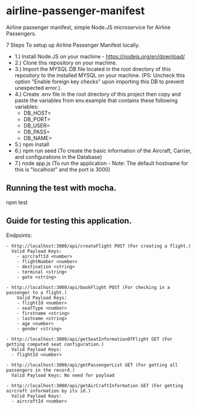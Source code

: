 # airline-passenger-manifest

Airline passenger manifest, simple Node.JS microservice for Airline Passengers.

7 Steps To setup up Airline Passenger Manifest locally.

- 1.) Install Node.JS on your machine - https://nodejs.org/en/download/
- 2.) Clone this repository on your machine.
- 3.) Import the MYSQL DB file located in the root directory of this repository to the installed MYSQL on your machine. (PS: Uncheck this option "Enable foreign key checks" upon importing this DB to prevent unexpected error.).
- 4.) Create .env file in the root directory of this project then copy and paste the variables from env.example  that contains these following variables:
  - DB_HOST=<Host of your local DB client>
  - DB_PORT=<Port of your local DB client>
  - DB_USER=<Username of your local DB client>
  - DB_PASS=<Password of your local DB leave this empty of your DB client does not have password>
  - DB_NAME=<Database name of your local DB client>
- 5.) npm install
- 6.) npm run seed (To create the basic information of the Aircraft, Carrier, and configurations in the Database)
- 7.) node app.js (To run the application - Note: The default hostname for this is "localhost" and the port is 3000)

## Running the test with mocha.
npm test

## Guide for testing this application.
  Endpoints:

    - http://localhost:3000/api/createFlight POST (For creating a flight.)
      Valid Payload Keys:
        - aircraftId <number>
        - flightNumber <number>
        - destination <string>
        - terminal <string>
        - gate <string>

    - http://localhost:3000/api/bookFlight POST (For checking in a passenger to a flight.)
        Valid Payload Keys:
        - flightId <number>
        - seatType <number>
        - firstname <string>
        - lastname <string>
        - age <number>
        - gender <string>
    
    - http://localhost:3000/api/getSeatInformationOfFlight GET (For getting computed seat configuration.)
      Valid Payload Keys:
      - flightId <number>
    
    - http://localhost:3000/api/getPassengerList GET (For getting all passengers in the record.)
      Valid Payload Keys: No need for payload

    - http://localhost:3000/api/getAirCraftInformation GET (For getting aircraft information by its id.)
      Valid Payload Keys:
      - aircraftId <number>